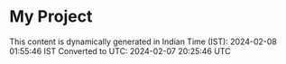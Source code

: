 # My Project

This content is dynamically generated in Indian Time (IST): 2024-02-08 01:55:46 IST
Converted to UTC: 2024-02-07 20:25:46 UTC
